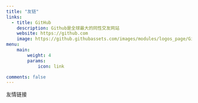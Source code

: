 ```yaml
---
title: "友链"
links:
  - title: GitHub
    description: Github是全球最大的同性交友网站
    website: https://github.com
    image: https://github.githubassets.com/images/modules/logos_page/GitHub-Mark.png
menu:
    main: 
        weight: 4
        params:
            icon: link

comments: false
---
```


友情链接